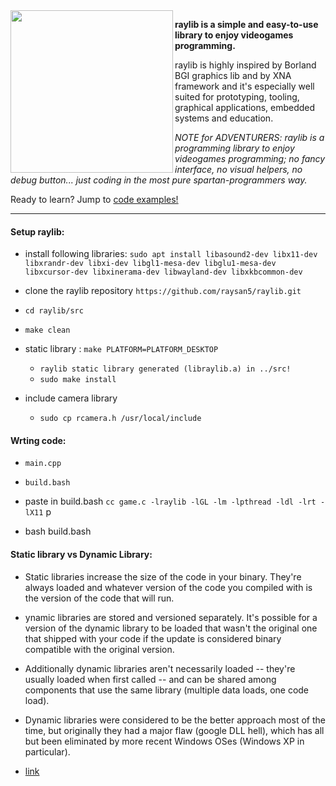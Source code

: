 <img align="left" style="width:260px" src="https://raw.githubusercontent.com/raysan5/raylib/master/logo/raylib_logo_animation.gif" width="288px">

**raylib is a simple and easy-to-use library to enjoy videogames programming.**

raylib is highly inspired by Borland BGI graphics lib and by XNA framework and it's especially well suited for prototyping, tooling, graphical applications, embedded systems and education.

*NOTE for ADVENTURERS: raylib is a programming library to enjoy videogames programming; no fancy interface, no visual helpers, no debug button... just coding in the most pure spartan-programmers way.*

Ready to learn? Jump to [code examples!](https://www.raylib.com/examples.html)

---
#### Setup raylib:
- install following libraries:
    `sudo apt install libasound2-dev libx11-dev libxrandr-dev libxi-dev libgl1-mesa-dev libglu1-mesa-dev libxcursor-dev libxinerama-dev libwayland-dev libxkbcommon-dev`

- clone the raylib repository
    `https://github.com/raysan5/raylib.git`

- `cd raylib/src`
- `make clean`
- static library : `make PLATFORM=PLATFORM_DESKTOP`
    - `raylib static library generated (libraylib.a) in ../src!`
    - `sudo make install`
- include camera library
    - `sudo cp rcamera.h /usr/local/include`


#### Wrting code:
- `main.cpp`
- `build.bash`
- paste in build.bash `cc game.c -lraylib -lGL -lm -lpthread -ldl -lrt -lX11` p

- bash build.bash



#### Static library vs Dynamic Library:


- Static libraries increase the size of the code in your binary. They're always loaded and whatever version of the code you compiled with is the version of the code that will run.

- ynamic libraries are stored and versioned separately. It's possible for a version of the dynamic library to be loaded that wasn't the original one that shipped with your code if the update is considered binary compatible with the original version.

- Additionally dynamic libraries aren't necessarily loaded -- they're usually loaded when first called -- and can be shared among components that use the same library (multiple data loads, one code load).

- Dynamic libraries were considered to be the better approach most of the time, but originally they had a major flaw (google DLL hell), which has all but been eliminated by more recent Windows OSes (Windows XP in particular).

- [link](https://www.geeksforgeeks.org/static-vs-dynamic-libraries/)
